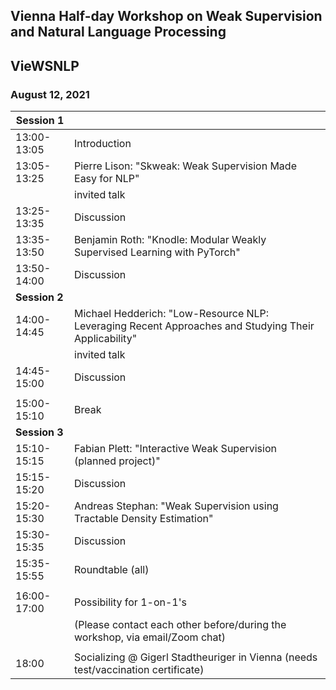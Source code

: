 ## Vienna Half-day Workshop on Weak Supervision and Natural Language Processing
## VieWSNLP
### August 12, 2021

|**Session 1**||
|---|---|
|13:00-13:05 | Introduction |
|13:05-13:25 | Pierre Lison: "Skweak: Weak Supervision Made Easy for NLP" |
| | invited talk |
|13:25-13:35 | Discussion  |
|13:35-13:50 | Benjamin Roth: "Knodle: Modular Weakly Supervised Learning with PyTorch"  |
|13:50-14:00 | Discussion  |
| **Session 2** ||
|14:00-14:45 | Michael Hedderich: "Low-Resource NLP: Leveraging Recent Approaches and Studying Their Applicability" |
| | invited talk |
|14:45-15:00 | Discussion |
|||
|15:00-15:10 | Break |
|**Session 3**||
|15:10-15:15| Fabian Plett: "Interactive Weak Supervision (planned project)"|
|15:15-15:20| Discussion|
|15:20-15:30| Andreas Stephan: "Weak Supervision using Tractable Density Estimation"|
|15:30-15:35| Discussion|
|15:35-15:55| Roundtable (all)|
|||
|16:00-17:00|Possibility for 1-on-1's|
|| (Please contact each other before/during the workshop, via email/Zoom chat)|
|||
| 18:00 | Socializing @ Gigerl Stadtheuriger in Vienna (needs test/vaccination certificate)|
